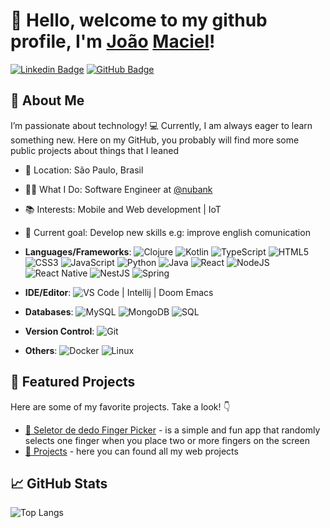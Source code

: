 

# 👋 Hello, welcome to my github profile, I'm [João](https://www.youtube.com/watch?v=Xa7OkPMrdiI) [Maciel](https://www.youtube.com/watch?v=HximiRbjnsw)!

[![Linkedin Badge](https://img.shields.io/badge/-LinkedIn-blue?style=flat-square&logo=Linkedin&logoColor=white&link=https://www.linkedin.com/in/jo%C3%A3o-henrique-3a8132125/)](https://www.linkedin.com/in/joaohmaciel/)
[![GitHub Badge](https://img.shields.io/badge/-GitHub-333?style=flat-square&logo=github&logoColor=white&link=https://github.com/jhsmaciel)](https://github.com/jhsmaciel)

## 🌱 About Me

I’m passionate about technology! 💻 Currently, I am always eager to learn something new. Here on my GitHub, you probably will find more some public projects about things that I leaned 

- 📍 Location: São Paulo, Brasil
- 👨‍💻 What I Do: Software Engineer at [@nubank](https://github.com/nubank)
- 📚 Interests: Mobile and Web development | IoT
- 🎯 Current goal: Develop new skills e.g: improve english comunication

- **Languages/Frameworks**:
![Clojure](https://img.shields.io/badge/-Clojure-5881D8?style=flat-square&logo=clojure&logoColor=white)
![Kotlin](https://img.shields.io/badge/-Kotlin-0095D5?style=flat-square&logo=kotlin&logoColor=white)
![TypeScript](https://img.shields.io/badge/-TypeScript-007ACC?style=flat-square&logo=typescript&logoColor=white)
![HTML5](https://img.shields.io/badge/-HTML5-E34F26?style=flat-square&logo=html5&logoColor=white)
![CSS3](https://img.shields.io/badge/-CSS3-1572B6?style=flat-square&logo=css3)
![JavaScript](https://img.shields.io/badge/-JavaScript-EDD222?style=flat-square&logo=javascript&logoColor=black)
![Python](https://img.shields.io/badge/-Python-333333?style=flat-square&logo=python)
![Java](https://img.shields.io/badge/-Java-007396?style=flat-square&logo=java&logoColor=white)
![React](https://img.shields.io/badge/-React-61DAFB?style=flat-square&logo=react&logoColor=black)
![NodeJS](https://img.shields.io/badge/-Node.js-339933?style=flat-square&logo=Node.js&logoColor=white)
![React Native](https://img.shields.io/badge/-React%20Native-61DAFB?style=flat-square&logo=react&logoColor=black)
![NestJS](https://img.shields.io/badge/-NestJS-E0234E?style=flat-square&logo=nestjs&logoColor=white)
![Spring](https://img.shields.io/badge/-Spring-6DB33F?style=flat-square&logo=spring&logoColor=white)

- **IDE/Editor**: ![VS Code](https://img.shields.io/badge/-VS%20Code-007ACC?style=flat-square&logo=visual-studio-code) | Intellij | Doom Emacs
- **Databases**: ![MySQL](https://img.shields.io/badge/-MySQL-4479A1?style=flat-square&logo=mysql&logoColor=white) ![MongoDB](https://img.shields.io/badge/-MongoDB-47A248?style=flat-square&logo=mongodb&logoColor=white) ![SQL](https://img.shields.io/badge/-SQL-4479A1?style=flat-square&logo=postgresql&logoColor=white)
- **Version Control**: ![Git](https://img.shields.io/badge/-Git-F05032?style=flat-square&logo=git&logoColor=white)
- **Others**: ![Docker](https://img.shields.io/badge/-Docker-2496ED?style=flat-square&logo=docker&logoColor=white) ![Linux](https://img.shields.io/badge/-Linux-FCC624?style=flat-square&logo=linux&logoColor=black)

## 🌟 Featured Projects

Here are some of my favorite projects. Take a look! 👇

- [📂 Seletor de dedo Finger Picker](https://play.google.com/store/apps/details?id=br.com.jhsmaciel.fingerchoose) - is a simple and fun app that randomly selects one finger when you place two or more fingers on the screen
- [📂 Projects](https://jhsmaciel.github.io/projetos) - here you can found all my web projects

## 📈 GitHub Stats

![Top Langs](https://github-readme-stats.vercel.app/api/top-langs/?username=jhsmaciel&layout=compact&theme=synthwave&exclude_repo=jhsmaciel.github.io,Cursos-Alura,Learn-Bootstrap-4,ProjetosWeb)

